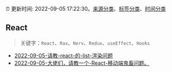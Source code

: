 :alarm_clock: 更新时间: 2022-09-05 17:22:30。[来源分类](../README.md)、[标签分类](../TAGS.md)、[时间分类](../TIMELINE.md)

## React


> 关键字：`React`、`Rax`、`Nerv`、`Redux`、`useEffect`、`Hooks`



- [2022-09-05-请教-react-的-list-渲染问题](https://www.v2ex.com/t/877937) 
- [2022-09-05-大佬们，请教一个-React-移动端鬼畜问题。](https://www.v2ex.com/t/877917) 